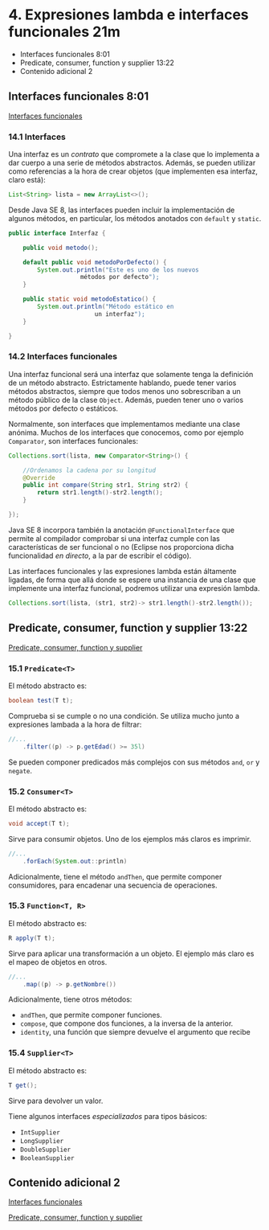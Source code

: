 # 4. Expresiones lambda e interfaces funcionales 21m

   * Interfaces funcionales 8:01 
   * Predicate, consumer, function y supplier 13:22 
   * Contenido adicional 2
   
   
## Interfaces funcionales 8:01 

[Interfaces funcionales](pdfs/14_Interfaces_funcionales.pdf)

### 14.1 Interfaces

Una interfaz es un *contrato* que compromete a la clase que lo implementa a dar cuerpo a una serie de métodos abstractos. Además, se pueden utilizar como referencias a la hora de crear objetos (que implementen esa interfaz, claro está):

```java
List<String> lista = new ArrayList<>();
```

Desde Java SE 8, las interfaces pueden incluir la implementación de algunos métodos, en particular, los métodos anotados con `default` y `static`.

```java
public interface Interfaz {

    public void metodo();

    default public void metodoPorDefecto() {
        System.out.println("Este es uno de los nuevos
                    métodos por defecto");
    }

    public static void metodoEstatico() {
        System.out.println("Método estático en
                        un interfaz");
    }

}
```

### 14.2 Interfaces funcionales

Una interfaz funcional será una interfaz que solamente tenga la definición de un método abstracto. Estrictamente hablando, puede tener varios métodos abstractos, siempre que todos menos uno sobrescriban a un método público de la clase `Object`. Además, pueden tener uno o varios métodos por defecto o estáticos.

Normalmente, son interfaces que implementamos mediante una clase anónima. Muchos de los interfaces que conocemos, como por ejemplo `Comparator`, son interfaces funcionales:

```java
Collections.sort(lista, new Comparator<String>() {

    //Ordenamos la cadena por su longitud
    @Override
    public int compare(String str1, String str2) {
        return str1.length()-str2.length();
    }

});
```

Java SE 8 incorpora también la anotación `@FunctionalInterface` que permite al compilador comprobar si una interfaz cumple con las características de ser funcional o no (Eclipse nos proporciona dicha funcionalidad *en directo*, a la par de escribir el código).

Las interfaces funcionales y las expresiones lambda están áltamente ligadas, de forma que allá donde se espere una instancia de una clase que implemente una interfaz funcional, podremos utilizar una expresión lambda.

```java
Collections.sort(lista, (str1, str2)-> str1.length()-str2.length());
```

## Predicate, consumer, function y supplier 13:22 

[Predicate, consumer, function y supplier](pdfs/15_Uso_de_interfaces_como_Predicate_Consumer_Function_y_Supplier.pdf)

### 15.1 `Predicate<T>`

El método abstracto es:

```java
boolean test(T t);
```

Comprueba si se cumple o no una condición. Se utiliza mucho junto a expresiones lambada a la hora de filtrar:

```java
//...
    .filter((p) -> p.getEdad() >= 35l)
```

Se pueden componer predicados más complejos con sus métodos `and`, `or` y `negate`.

### 15.2 `Consumer<T>`
  
El método abstracto es:

```java
void accept(T t);
```

Sirve para consumir objetos. Uno de los ejemplos más claros es imprimir.

```java
//...
    .forEach(System.out::println)
```

Adicionalmente, tiene el método `andThen`, que permite componer consumidores, para encadenar una secuencia de operaciones.

### 15.3 `Function<T, R>`

El método abstracto es:

```java
R apply(T t);
```

Sirve para aplicar una transformación a un objeto. El ejemplo más claro es el mapeo de objetos en otros.

```java
//...
    .map((p) -> p.getNombre())
```

Adicionalmente, tiene otros métodos:

* `andThen`, que permite componer funciones.
* `compose`, que compone dos funciones, a la inversa de la anterior.
* `identity`, una función que siempre devuelve el argumento que recibe

### 15.4 `Supplier<T>`
  
El método abstracto es:

```java
T get();
```

Sirve para devolver un valor.

Tiene algunos interfaces *especializados* para tipos básicos:

* `IntSupplier`
* `LongSupplier`
* `DoubleSupplier`
* `BooleanSupplier`

## Contenido adicional 2   

[Interfaces funcionales](pdfs/14_Interfaces_funcionales.pdf)

[Predicate, consumer, function y supplier](pdfs/15_Uso_de_interfaces_como_Predicate_Consumer_Function_y_Supplier.pdf)
